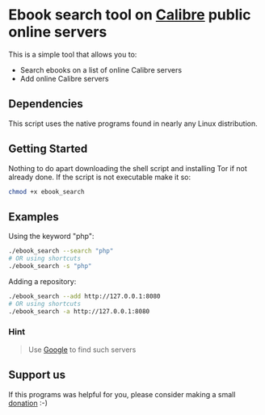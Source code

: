 # Ebook search tool on [Calibre](calibre-ebook.com) public online servers

This is a simple tool that allows you to:

* Search ebooks on a list of online Calibre servers
* Add online Calibre servers

## Dependencies

This script uses the native programs found in nearly any Linux distribution.

## Getting Started

Nothing to do apart downloading the shell script and installing Tor if not already done. If the script is not executable make it so:
```bash
chmod +x ebook_search
```
## Examples

Using the keyword "php":

```bash
./ebook_search --search "php"
# OR using shortcuts
./ebook_search -s "php"
```

Adding a repository:

```bash
./ebook_search --add http://127.0.0.1:8080
# OR using shortcuts
./ebook_search -a http://127.0.0.1:8080
```

### Hint

> Use [Google](https://www.google.com/search?q=inurl:browse/category/allbooks) to find such servers

## Support us

If this programs was helpful for you, please consider making a small [donation](https://www.paypal.com/fr/cgi-bin/webscr?cmd=_flow&SESSION=xZa9pm9CBWqIcw5Nb092dTDOdXRGV0TmOwr0spmz--1H_a7yYLSPQaVJCKa&dispatch=5885d80a13c0db1f8e263663d3faee8d69a70501aadbc2ff6a1e7e8cc0df6b0b) :-)